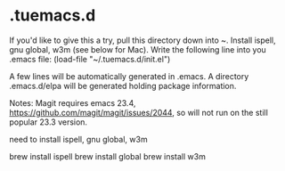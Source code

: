 # .tuemacs.d

If you'd like to give this a try, pull this directory down into ~. Install ispell, gnu global, w3m (see below for Mac). Write the following line into you .emacs file: 
(load-file "~/.tuemacs.d/init.el")

A few lines will be automatically generated in .emacs. A directory .emacs.d/elpa will be generated holding package information. 

Notes:
Magit requires emacs 23.4, https://github.com/magit/magit/issues/2044, so will not run on the still popular 23.3 version.

need to install ispell, gnu global, w3m

brew install ispell
brew install global
brew install w3m
